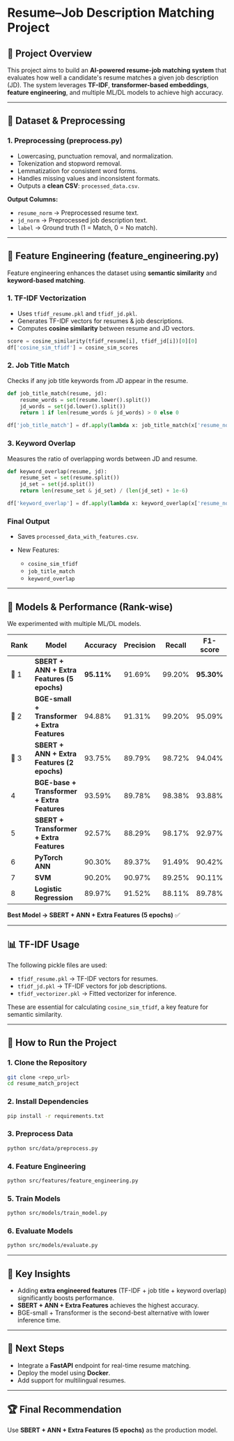 # Resume–Job Description Matching Project

## 📌 Project Overview

This project aims to build an **AI-powered resume-job matching system** that evaluates how well a candidate's resume matches a given job description (JD). The system leverages **TF-IDF**, **transformer-based embeddings**, **feature engineering**, and multiple ML/DL models to achieve high accuracy.

---

## 📂 Dataset & Preprocessing

### **1. Preprocessing (preprocess.py)**

* Lowercasing, punctuation removal, and normalization.
* Tokenization and stopword removal.
* Lemmatization for consistent word forms.
* Handles missing values and inconsistent formats.
* Outputs a **clean CSV**: `processed_data.csv`.

**Output Columns:**

* `resume_norm` → Preprocessed resume text.
* `jd_norm` → Preprocessed job description text.
* `label` → Ground truth (1 = Match, 0 = No match).

---

## 🧩 Feature Engineering (feature\_engineering.py)

Feature engineering enhances the dataset using **semantic similarity** and **keyword-based matching**.

### **1. TF-IDF Vectorization**

* Uses `tfidf_resume.pkl` and `tfidf_jd.pkl`.
* Generates TF-IDF vectors for resumes & job descriptions.
* Computes **cosine similarity** between resume and JD vectors.

```python
score = cosine_similarity(tfidf_resume[i], tfidf_jd[i])[0][0]
df['cosine_sim_tfidf'] = cosine_sim_scores
```

### **2. Job Title Match**

Checks if any job title keywords from JD appear in the resume.

```python
def job_title_match(resume, jd):
    resume_words = set(resume.lower().split())
    jd_words = set(jd.lower().split())
    return 1 if len(resume_words & jd_words) > 0 else 0

df['job_title_match'] = df.apply(lambda x: job_title_match(x['resume_norm'], x['jd_norm']), axis=1)
```

### **3. Keyword Overlap**

Measures the ratio of overlapping words between JD and resume.

```python
def keyword_overlap(resume, jd):
    resume_set = set(resume.split())
    jd_set = set(jd.split())
    return len(resume_set & jd_set) / (len(jd_set) + 1e-6)

df['keyword_overlap'] = df.apply(lambda x: keyword_overlap(x['resume_norm'], x['jd_norm']), axis=1)
```

### **Final Output**

* Saves `processed_data_with_features.csv`.
* New Features:

  * `cosine_sim_tfidf`
  * `job_title_match`
  * `keyword_overlap`

---

## 🤖 Models & Performance (Rank-wise)

We experimented with multiple ML/DL models.

| Rank | Model                                        | Accuracy   | Precision | Recall | F1-score   |
| ---- | -------------------------------------------- | ---------- | --------- | ------ | ---------- |
| 🥇 1 | **SBERT + ANN + Extra Features (5 epochs)**  | **95.11%** | 91.69%    | 99.20% | **95.30%** |
| 🥈 2 | **BGE-small + Transformer + Extra Features** | 94.88%     | 91.31%    | 99.20% | 95.09%     |
| 🥉 3 | **SBERT + ANN + Extra Features (2 epochs)**  | 93.75%     | 89.79%    | 98.72% | 94.04%     |
| 4    | **BGE-base + Transformer + Extra Features**  | 93.59%     | 89.78%    | 98.38% | 93.88%     |
| 5    | **SBERT + Transformer + Extra Features**     | 92.57%     | 88.29%    | 98.17% | 92.97%     |
| 6    | **PyTorch ANN**                              | 90.30%     | 89.37%    | 91.49% | 90.42%     |
| 7    | **SVM**                                      | 90.20%     | 90.97%    | 89.25% | 90.11%     |
| 8    | **Logistic Regression**                      | 89.97%     | 91.52%    | 88.11% | 89.78%     |

**Best Model → SBERT + ANN + Extra Features (5 epochs)** ✅

---

## 📊 TF-IDF Usage

The following pickle files are used:

* `tfidf_resume.pkl` → TF-IDF vectors for resumes.
* `tfidf_jd.pkl` → TF-IDF vectors for job descriptions.
* `tfidf_vectorizer.pkl` → Fitted vectorizer for inference.

These are essential for calculating `cosine_sim_tfidf`, a key feature for semantic similarity.

---

## 🚀 How to Run the Project

### **1. Clone the Repository**

```bash
git clone <repo_url>
cd resume_match_project
```

### **2. Install Dependencies**

```bash
pip install -r requirements.txt
```

### **3. Preprocess Data**

```bash
python src/data/preprocess.py
```

### **4. Feature Engineering**

```bash
python src/features/feature_engineering.py
```

### **5. Train Models**

```bash
python src/models/train_model.py
```

### **6. Evaluate Models**

```bash
python src/models/evaluate.py
```

---

## 📌 Key Insights

* Adding **extra engineered features** (TF-IDF + job title + keyword overlap) significantly boosts performance.
* **SBERT + ANN + Extra Features** achieves the highest accuracy.
* BGE-small + Transformer is the second-best alternative with lower inference time.

---

## 📎 Next Steps

* Integrate a **FastAPI** endpoint for real-time resume matching.
* Deploy the model using **Docker**.
* Add support for multilingual resumes.

---

## 🏆 Final Recommendation

Use **SBERT + ANN + Extra Features (5 epochs)** as the production model.
